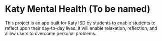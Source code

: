 # Katy Mental Health (To be named)

This project is an app built for Katy ISD by students to enable students to reflect upon their day-to-day lives. It will enable relaxation, reflection, and allow users to overcome personal problems.
